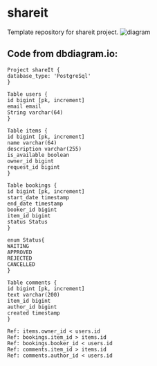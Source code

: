 # shareit
Template repository for shareit project.
![diagram](https://github.com/EvgenyBelykh/java-shareit/shareit.png)

## Code from dbdiagram.io:



  ``` 
Project shareIt {
database_type: 'PostgreSql'
}

Table users {
id bigint [pk, increment]
email email
String varchar(64)
}

Table items {
id bigint [pk, increment]
name varchar(64)
description varchar(255)
is_available boolean
owner_id bigint
request_id bigint
}

Table bookings {
id bigint [pk, increment]
start_date timestamp
end_date timestamp
booker_id bigint
item_id bigint
status Status
}

enum Status{
WAITING
APPROVED
REJECTED
CANCELLED
} 

Table comments {
id bigint [pk, increment]
text varchar(200)
item_id bigint
author_id bigint
created timestamp
}

Ref: items.owner_id < users.id
Ref: bookings.item_id > items.id
Ref: bookings.booker_id < users.id
Ref: comments.item_id > items.id
Ref: comments.author_id < users.id
   ```
